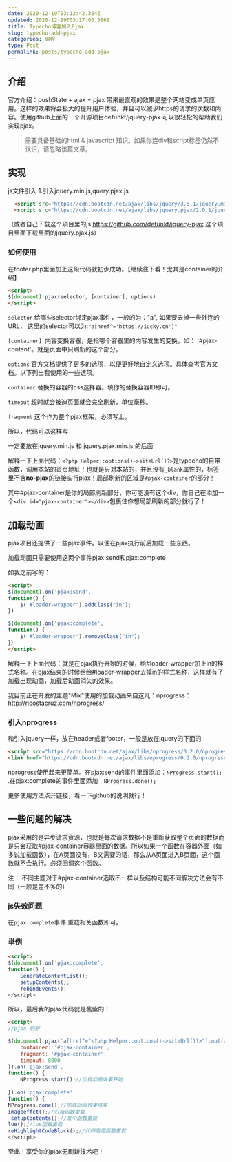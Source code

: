 ```yaml
---
date: 2020-12-19T03:12:42.384Z
updated: 2020-12-19T03:17:03.586Z
title: Typecho博客加入Pjax
slug: typecho-add-pjax
categories: 编程
type: Post
permalink: posts/typecho-add-pjax
---
```



## 介绍
官方介绍：pushState + ajax = pjax 带来最直观的效果是整个网站变成单页应用。这样的效果将会极大的提升用户体验，并且可以减少https的请求的次数和内容。使用github上面的一个开源项目defunkt/jquery-pjax 可以很轻松的帮助我们实现pjax。

> 需要具备基础的html & javascript 知识。如果你连div和script标签仍然不认识，请忽略该篇文章。

## 实现
js文件引入
1.引入jquery.min.js,query.pjax.js
```html
  <script src="https://cdn.bootcdn.net/ajax/libs/jquery/3.5.1/jquery.min.js"></script>
  <script src="https://cdn.bootcdn.net/ajax/libs/jquery.pjax/2.0.1/jquery.pjax.min.js"></script>
```

（或者自己下载这个项目里的js https://github.com/defunkt/jquery-pjax 这个项目里面下载里面的jquery.pjax.js）

### 如何使用

在footer.php里面加上这段代码就初步成功。【继续往下看！尤其是container的介绍】
```html
<script>
$(document).pjax(selector, [container], options) 
</script>
```

`selector` 给哪些selector绑定pjax事件，一般的为："a", 如果要去掉一些外连的URL， 这里的selector可以为:`"a[href^='https://iucky.cn']"`

`[container] `内容变换容器，是指哪个容器里的内容发生的变换，如： '#pjax-content'。就是页面中只刷新的这个部分。

`options` 官方文档提供了更多的选项，以便更好地自定义选项。具体查考官方文档。以下列出我使用的一些选项。

`container` 替换的容器的css选择器。填你的替换容器ID即可。

`timeout` 超时就会被迫页面就会完全刷新，单位毫秒。

`fragment` 这个作为整个pjax框架，必须写上。

所以，代码可以这样写

<script>
$(document).pjax('a[href^="<?php Helper::options()->siteUrl()?>"]:not(a[target="_blank"], a[no-pjax])', {
    container: '#pjax-container',
    fragment: '#pjax-container',
    timeout: 8000
})
</script>
一定要放在jquery.min.js 和 jquery.pjax.min.js 的后面

解释一下上面代码：`<?php Helper::options()->siteUrl()?>`是typecho的自带函数，调用本站的首页地址！也就是只对本站的，并且没有`_blank`属性的，标签里不含**no-pjax**的链接实行pjax！局部刷新的区域是`#pjax-container`的部分！

其中#pjax-container是你的局部刷新部分，你可能没有这个div，你自己在添加一个`<div id="pjax-container"></div>`包裹住你想局部刷新的部分就行了！

## 加载动画

pjax项目还提供了一些pjax事件。以便在pjax执行前后加载一些东西。

加载动画只需要使用这两个事件pjax:send和pjax:complete

如我之前写的：

```html
<script>
$(document).on('pjax:send',
function() {
    $('#loader-wrapper').addClass("in");
})

$(document).on('pjax:complete',
function() {
    $('#loader-wrapper').removeClass("in");
}）
</script>
```

解释一下上面代码：就是在pjax执行开始的时候，给#loader-wrapper加上in的样式名称。在pjax结束的时候给给#loader-wrapper去掉in的样式名称，这样就有了加载出现动画，加载后动画消失的效果。

我目前正在开发的主题"Mix"使用的加载动画来自这儿：nprogress：http://ricostacruz.com/nprogress/

### 引入nprogress

和引入jquery一样，放在header或者footer，一般是放在jquery的下面的

```html
<script src="https://cdn.bootcdn.net/ajax/libs/nprogress/0.2.0/nprogress.min.js"></script>
<link href="https://cdn.bootcdn.net/ajax/libs/nprogress/0.2.0/nprogress.min.css" rel="stylesheet">
```

nprogress使用起来更简单。在pjax:send的事件里面添加：`NProgress.start();` .在pjax:complete的事件里面添加：`NProgress.done();`

更多使用方法点开链接，看一下github的说明就行！

## 一些问题的解决

pjax采用的是异步请求资源，也就是每次请求数据不是重新获取整个页面的数据而是只会获取#pjax-container容器里面的数据。所以如果一个函数在容器外面（如多说加载函数），在A页面没有，B又需要的话，那么从A页面进入B页面，这个函数就不会执行。必须回调这个函数。

注： 不同主题对于#pjax-container选取不一样以及结构可能不同解决方法会有不同（一般是差不多的）


### js失效问题

在`pjax:complete`事件 重载相关函数即可。

### 举例

```html
<script>
$(document).on('pjax:complete',
function() {
    GenerateContentList();
    setupContents();
    rebindEvents();
</script>
```
所以，最后我的pjax代码就是酱紫的！

```html
<script>
//pjax 刷新

$(document).pjax('a[href^="<?php Helper::options()->siteUrl()?>"]:not(a[target="_blank"], a[no-pjax])', {
    container: '#pjax-container',
    fragment: '#pjax-container',
    timeout: 8000
}).on('pjax:send',
function() {
    NProgress.start();//加载动画效果开始
    
}).on('pjax:complete',
function() {
NProgress.done();//加载动画效果结束
imageeffct();//灯箱函数重载
 setupContents();//某个函数重载
lue();//lue函数重载
reHighlightCodeBlock();//代码高亮函数重载
</script>
```

至此！享受你的pjax无刷新技术吧！